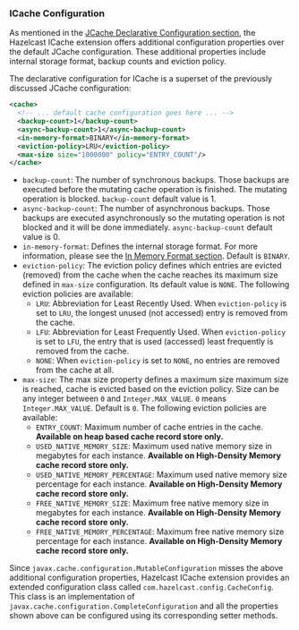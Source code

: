 
### ICache Configuration

As mentioned in the [JCache Declarative Configuration section](#jcache-declarative-configuration), the Hazelcast ICache extension offers
additional configuration properties over the default JCache configuration. These additional properties include internal storage format, backup counts
and eviction policy.

The declarative configuration for ICache is a superset of the previously discussed JCache configuration:

```xml
<cache>
  <!-- ... default cache configuration goes here ... -->
  <backup-count>1</backup-count>
  <async-backup-count>1</async-backup-count>
  <in-memory-format>BINARY</in-memory-format>
  <eviction-policy>LRU</eviction-policy>
  <max-size size="1000000" policy="ENTRY_COUNT"/>
</cache>
```

- `backup-count`: The number of synchronous backups. Those backups are executed before the mutating cache operation is finished. The mutating operation is blocked. `backup-count` default value is 1.
- `async-backup-count`: The number of asynchronous backups. Those backups are executed asynchronously so the mutating operation is not blocked and it will be done immediately. `async-backup-count` default value is 0.  
- `in-memory-format`: Defines the internal storage format. For more information, please see the [In Memory Format section](#in-memory-format). Default is `BINARY`.
- `eviction-policy`: The eviction policy defines which entries are evicted (removed) from the cache when the cache reaches its maximum size defined in `max-size` configuration. Its default value is `NONE`. The following eviction policies are available:
  - `LRU`: Abbreviation for Least Recently Used. When `eviction-policy` is set to `LRU`, the longest unused (not accessed) entry is removed from the cache.  
  - `LFU`: Abbreviation for Least Frequently Used. When `eviction-policy` is set to `LFU`, the entry that is used (accessed) least frequently is removed from the cache.
  - `NONE`: When `eviction-policy` is set to `NONE`, no entries are removed from the cache at all.
- `max-size`: The max size property defines a maximum size maximum size is reached, cache is evicted based on the eviction policy. Size can be any integer between `0` and `Integer.MAX_VALUE`. `0` means `Integer.MAX_VALUE`. Default is `0`. The following eviction policies are available:
  - `ENTRY_COUNT`: Maximum number of cache entries in the cache. **Available on heap based cache record store only.**
  - `USED_NATIVE_MEMORY_SIZE`: Maximum used native memory size in megabytes for each instance. **Available on High-Density Memory cache record store only.**
  - `USED_NATIVE_MEMORY_PERCENTAGE`: Maximum used native memory size percentage for each instance. **Available on High-Density Memory cache record store only.**
  - `FREE_NATIVE_MEMORY_SIZE`: Maximum free native memory size in megabytes for each instance. **Available on High-Density Memory cache record store only.**
  - `FREE_NATIVE_MEMORY_PERCENTAGE`: Maximum free native memory size percentage for each instance. **Available on High-Density Memory cache record store only.**

Since `javax.cache.configuration.MutableConfiguration` misses the above additional configuration properties, Hazelcast ICache extension
provides an extended configuration class called `com.hazelcast.config.CacheConfig`. This class is an implementation of `javax.cache.configuration.CompleteConfiguration` and all the properties shown above can be configured
using its corresponding setter methods.


